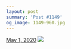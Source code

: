 ```yaml
---
layout: post
summary: 'Post #1149'
og_image: 1149-960.jpg
---
```


<p>
  <time>
    <a href="/1149">May 1, 2020</a>
  </time>
  <a href="/1149">
    <img src="{{ site.assets_url }}/1149-480.jpg" srcset="{{ site.assets_url }}/1149-240.jpg 240w, {{ site.assets_url }}/1149-480.jpg 480w, {{ site.assets_url }}/1149-720.jpg 720w, {{ site.assets_url }}/1149-960.jpg 960w" sizes="(min-width: 700px) 50vw, calc(100vw - 2rem)" />
  </a>
</p>
